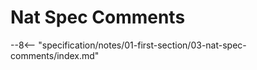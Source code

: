 # Nat Spec Comments

<!-- markdownlint-disable no-inline-html -->
<!-- markdownlint-disable no-space-in-emphasis -->
<!-- cSpell:disable -->

--8<-- "specification/notes/01-first-section/03-nat-spec-comments/index.md"
